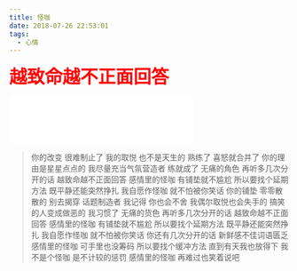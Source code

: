 ```yaml
---
title: 怪咖
date: 2018-07-26 22:53:01
tags:
  - 心情
---
```

<b style="color:red;font-size:32px">越致命越不正面回答</b>

<iframe frameborder="no" border="0" marginwidth="0" marginheight="0" width=330 height=86 src="//music.163.com/outchain/player?type=2&id=574921549&auto=1&height=66"></iframe>


> 你的改变 很难制止了
我的取悦 也不是天生的
熟练了 喜怒就合并了
你的理由是星星点点的
我尽量充当气氛营造者
练就成了 无痛的角色
再听多几次分开的话
越致命越不正面回答
感情里的怪咖 有铺垫就不尴尬
所以要找个延期方法
既平静还能突然挣扎
我自愿作怪咖 就不怕被你笑话
你的铺垫 零零散散的
别去揭穿 话题制造者
我记得 你也会不舍
我偶尔取悦也会失手的
搞笑的人变成做恶的
我习惯了 无痛的货色
再听多几次分开的话
越致命越不正面回答
感情里的怪咖 有铺垫就不尴尬
所以要找个延期方法
既平静还能突然挣扎
我自愿作怪咖 就不怕被你笑话
你还有几次分开的话
新鲜感不佳词语匮乏
感情里的怪咖 可手里也没筹码
所以要找个缓冲方法
直到有天我也放得下
我不是个怪咖 是不计较的惩罚
感情里的怪咖 再难过也笑着说吧